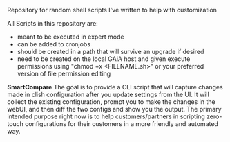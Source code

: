 Repository for random shell scripts I've written to help with customization

All Scripts in this repository are:
- meant to be executed in expert mode
- can be added to cronjobs
- should be created in a path that will survive an upgrade if desired
- need to be created on the local GAiA host and given execute permissions using "chmod +x <FILENAME.sh>" or your preferred version of file permission editing


**SmartCompare**
The goal is to provide a CLI script that will capture changes made in clish configuration after you update settings from the UI.
It will collect the existing configuration, prompt you to make the changes in the webUI, and then  diff the two configs and show you the output.
The primary intended purpose right now is to help customers/partners in scripting zero-touch configurations for their customers in a more friendly and automated way.
